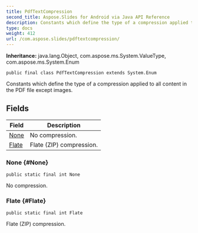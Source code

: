 ```yaml
---
title: PdfTextCompression
second_title: Aspose.Slides for Android via Java API Reference
description: Constants which define the type of a compression applied to all content in the PDF file except images.
type: docs
weight: 412
url: /com.aspose.slides/pdftextcompression/
---
```

**Inheritance:**
java.lang.Object, com.aspose.ms.System.ValueType, com.aspose.ms.System.Enum
```
public final class PdfTextCompression extends System.Enum
```

Constants which define the type of a compression applied to all content in the PDF file except images.
## Fields

| Field | Description |
| --- | --- |
| [None](#None) | No compression. |
| [Flate](#Flate) | Flate (ZIP) compression. |
### None {#None}
```
public static final int None
```


No compression.

### Flate {#Flate}
```
public static final int Flate
```


Flate (ZIP) compression.

